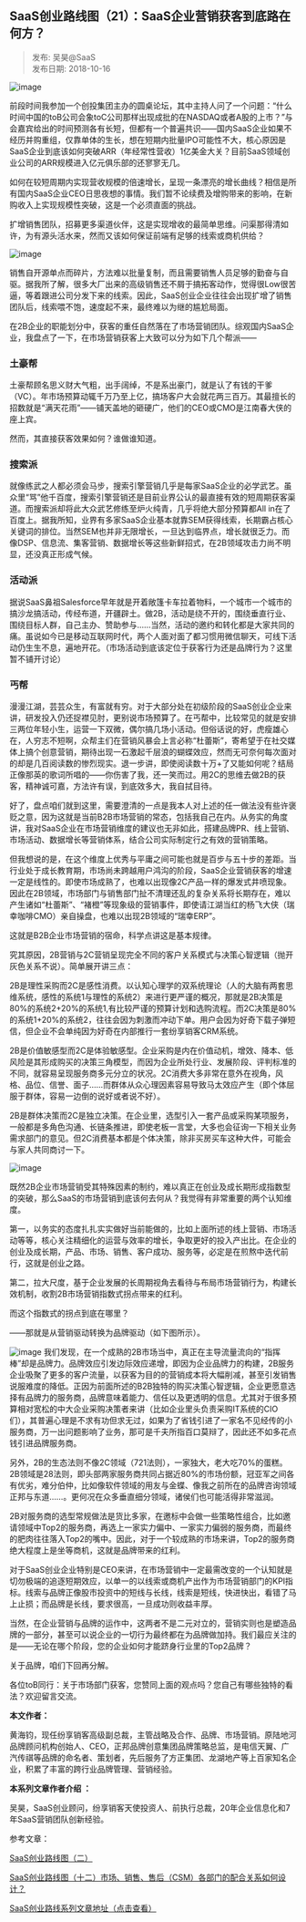 ## SaaS创业路线图（21）：SaaS企业营销获客到底路在何方？  

> 发布: 吴昊@SaaS  
> 发布日期: 2018-10-16  

![image](images/1810-saascylxt21saasqyyxhkddlzhf-0.jpeg)

前段时间我参加一个创投集团主办的圆桌论坛，其中主持人问了一个问题：“什么时间中国的toB公司会象toC公司那样出现成批的在NASDAQ或者A股的上市？”与会嘉宾给出的时间预测各有长短，但都有一个普遍共识——国内SaaS企业如果不经历并购重组，仅靠单体的生长，想在短期内批量IPO可能性不大，核心原因是SaaS企业到底该如何突破ARR（年经常性营收）1亿美金大关？目前SaaS领域创业公司的ARR规模进入亿元俱乐部的还寥寥无几。

如何在较短周期内实现营收规模的倍速增长，呈现一条漂亮的增长曲线？相信是所有国内SaaS企业CEO日思夜想的事情。我们暂不论续费及增购带来的影响，在新购收入上实现规模性突破，这是一个必须直面的挑战。

扩增销售团队，招募更多渠道伙伴，这是实现增收的最简单思维。问渠那得清如许，为有源头活水来，然而又该如何保证前端有足够的线索或商机供给？

![image](images/1810-saascylxt21saasqyyxhkddlzhf-1.jpeg)

销售自开源单点而碎片，方法难以批量复制，而且需要销售人员足够的勤奋与自驱。据我所了解，很多大厂出来的高级销售还不屑于搞拓客动作，觉得很Low很苦逼，等着跟进公司分发下来的线索。因此，SaaS创业企业往往会出现扩增了销售团队后，线索喂不饱，速度起不来，最终难以为继的尴尬局面。

在2B企业的职能划分中，获客的重任自然落在了市场营销团队。综观国内SaaS企业，我盘点了一下，在市场营销获客上大致可以分为如下几个帮派——

### 土豪帮

土豪帮顾名思义财大气粗，出手阔绰，不是系出豪门，就是认了有钱的干爹（VC）。年市场预算动辄千万乃至上亿，搞场客户大会就花两三百万。其最擅长的招数就是“满天花雨”——铺天盖地的砸硬广，他们的CEO或CMO是江南春大侠的座上宾。

然而，其直接获客效果如何？谁做谁知道。

### 搜索派

就像练武之人都必须会马步，搜索引擎营销几乎是每家SaaS企业的必学武艺。虽众里“骂”他千百度，搜索引擎营销还是目前业界公认的最直接有效的短周期获客渠道。而搜索派却将此大众武艺修练至炉火纯青，几乎将绝大部分预算都All in在了百度上。据我所知，业界有多家SaaS企业基本就靠SEM获得线索，长期霸占核心关键词的排位。当然SEM也并非无限增长，一旦达到临界点，增长就很乏力。而像DSP、信息流、集客营销、数据增长等这些新鲜招式，在2B领域攻击力尚不明显，还没真正形成气候。

### 活动派

据说SaaS鼻祖Salesforce早年就是开着敞篷卡车拉着物料，一个城市一个城市的搞沙龙搞活动，传经布道，开疆辟土。做2B，活动是绕不开的，围绕垂直行业、围绕目标人群，自己主办、赞助参与……当然，活动的邀约和转化都是大家共同的痛。虽说如今已是移动互联网时代，两个人面对面了都习惯用微信聊天，可线下活动仍生生不息，遍地开花。（市场活动到底该定位于获客行为还是品牌行为？这里暂不铺开讨论）

### 丐帮

漫漫江湖，芸芸众生，有富就有穷。对于大部分处在初级阶段的SaaS创业企业来讲，研发投入仍还捉襟见肘，更别说市场预算了。在丐帮中，比较常见的就是安排三两位年轻小生，运营一下双微，偶尔搞几场小活动。但俗话说的好，虎瘦雄心在，人穷志不短啊，众帮主们在营销风暴会上言必称“杜蕾斯”，寄希望于在社交媒体上搞个创意营销，期待出现一石激起千层浪的蝴蝶效应，然而无可奈何每次面对的却是几百阅读数的惨烈现实。退一步讲，即使阅读数十万+了又能如何呢？结局正像那英的歌词所唱的——你伤害了我，还一笑而过。用2C的思维去做2B的获客，精神诚可嘉，方法许有误，到底效多大，我自拭目待。

好了，盘点咱们就到这里，需要澄清的一点是我本人对上述的任一做法没有些许褒贬之意，因为这就是当前B2B市场营销的常态，包括我自己在内。从务实的角度讲，我对SaaS企业在市场营销维度的建议也无非如此，搭建品牌PR、线上营销、市场活动、数据增长等营销体系，结合公司实际制定行之有效的营销策略。

但我想说的是，在这个维度上优秀与平庸之间可能也就是百步与五十步的差距。当行业处于成长教育期，市场尚未跨越用户鸿沟的阶段，SaaS企业营销获客的增速一定是线性的。即使市场成熟了，也难以出现像2C产品一样的爆发式井喷现象。因此在2B领域，市场部门与销售部门扯不清理还乱的复杂关系将长期存在，难以产生诸如“杜蕾斯”、“褚橙”等现象级的营销事件，即使请江湖当红的杨飞大侠（瑞幸咖啡CMO）亲自操盘，也难以出现2B领域的“瑞幸ERP”。

这就是B2B企业市场营销的宿命，科学点讲这是基本规律。

究其原因，2B营销与2C营销呈现完全不同的客户关系模式与决策心智逻辑（抛开灰色关系不说）。简单展开讲三点：

2B是理性采购而2C是感性消费。以认知心理学的双系统理论（人的大脑有两套思维系统，感性的系统1与理性的系统2）来进行更严谨的概况，那就是2B决策是80%的系统2+20%的系统1,有比较严谨的预算计划和选购流程。而2C决策是80%的系统1+20%的系统2，往往会因为刺激而冲动下单。用户会因为好奇下载子弹短信，但企业不会单纯因为好奇在内部推行一套纷享销客CRM系统。

2B是价值敏感型而2C是体验敏感型。企业采购是内在价值动机，增效、降本、低风险是其形成购买的决策三角模型，而因为企业所处行业、发展阶段、评判标准的不同，就容易呈现服务商多元分立的状况。2C消费大多非常在意外在视角，风格、品位、信誉、面子……而群体从众心理因素容易导致马太效应产生（即个体屈服于群体，容易一边倒的说好或者说不好）。

2B是群体决策而2C是独立决策。在企业里，选型引入一套产品或采购某项服务，一般都是多角色沟通、长链条推进，即使老板一言堂，大多也会征询一下相关业务需求部门的意见。但2C消费基本都是个体决策，除非买房买车这种大件，可能会与家人共同商讨一下。

![image](images/1810-saascylxt21saasqyyxhkddlzhf-2.jpeg)

既然2B企业市场营销受其特殊因素的制约，难以真正在创业及成长期形成指数型的突破，那么SaaS的市场营销到底该何去何从？我觉得有非常重要的两个认知维度。

第一，以务实的态度扎扎实实做好当前能做的，比如上面所述的线上营销、市场活动等等，核心关注精细化的运营与效率的增长，争取更好的投入产出比。在企业的创业及成长期，产品、市场、销售、客户成功、服务等，必定是在煎熬中迭代前行，这就是创业之路。

第二，拉大尺度，基于企业发展的长周期视角去看待与布局市场营销行为，构建长效机制，收割2B市场营销指数式拐点带来的红利。

而这个指数式的拐点到底在哪里？

——那就是从营销驱动转换为品牌驱动（如下图所示）。

![image](images/1810-saascylxt21saasqyyxhkddlzhf-3.jpeg)
我们发现，在一个成熟的2B市场当中，真正在主导流量流向的“指挥棒”却是品牌力。品牌效应引发边际效应递增，即因为企业品牌力的构建，2B服务企业吸聚了更多的客户流量，以获客为目的的营销成本将大幅削减，甚至引发销售说服难度的降低。正因为前面所述的B2B独特的购买决策心智逻辑，企业更愿意选择有品牌力的服务商，品牌意味着能力、信任以及更透明的信息。尤其对于很多预算相对宽松的中大企业采购决策者来讲（比如企业里头负责采购IT系统的CIO们），其普遍心理是不求有功但求无过，如果为了省钱引进了一家名不见经传的小服务商，万一出问题影响了业务，那可是千夫所指百口莫辩了，因此还不如多花点钱引进品牌服务商。

另外，2B的生态法则不像2C领域（721法则），一家独大，老大吃70%的蛋糕。2B领域是28法则，即头部两家服务商共同占据近80%的市场份额，冠亚军之间各有优劣，难分伯仲，比如像软件领域的用友与金蝶、像我之前所在的品牌咨询领域正邦与东道……。更何况在众多垂直细分领域，诸侯们也可能活得非常滋润。

2B对服务商的选型常规做法是货比多家，在邀标中会做一些策略性组合，比如邀请领域中Top2的服务商，再选上一家实力偏中、一家实力偏弱的服务商，而最终的肥肉往往落入Top2的嘴中。因此，对于一个较成熟的市场来讲，Top2的服务商绝大程度上是坐等商机，这就是品牌带来的红利。

对于SaaS创业企业特别是CEO来讲，在市场营销中一定最需改变的一个认知就是切勿极端的追逐短期效应，以单一的以线索或商机产出作为市场营销部门的KPI指标。线索与品牌正像股市投资中的短线与长线，线索是短线，快进快出，看错了马上止损；而品牌是长线，要求很高，一旦成功则收益丰厚。

当然，在企业营销与品牌的运作中，这两者不是二元对立的，营销实则也是塑造品牌的一部分，甚至可以说企业的一切行为最终都在为品牌做加持。我们最应关注的是——无论在哪个阶段，您的企业如何才能跻身行业里的Top2品牌？

关于品牌，咱们下回再分解。

各位toB同行：关于市场部门获客，您赞同上面的观点吗？您自己有哪些独特的看法？欢迎留言交流。

**本文作者：**

黄海钧，现任纷享销客高级副总裁，主管战略及合作、品牌、市场营销。原陆地河品牌顾问机构创始人、CEO，正邦品牌创意集团品牌策略总监，是电信天翼、广汽传祺等品牌的命名者、策划者，先后服务了方正集团、龙湖地产等上百家知名企业，积累了丰富的跨行业品牌管理、营销经验。

**本系列文章作者介绍 ：**

吴昊，SaaS创业顾问，纷享销客天使投资人、前执行总裁，20年企业信息化和7年SaaS营销团队创新经验。

参考文章：

[SaaS创业路线图（二）](https://36kr.com/p/5137220.html)

[SaaS创业路线图（十二）市场、销售、售后（CSM）各部门的配合关系如何设计？](https://36kr.com/p/5148187.html)

[SaaS创业路线系列文章地址（点击查看）](https://36kr.com/user/1308477002)
